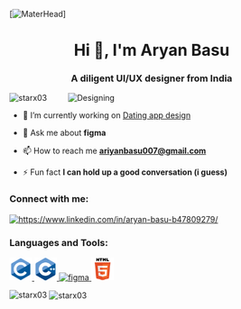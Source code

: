[![MaterHead](https://i.pinimg.com/originals/87/0a/2f/870a2f0a426751eac1fc9cefcd97be78.gif)]
<h1 align="center">Hi 👋, I'm Aryan Basu</h1>
<h3 align="center">A diligent UI/UX designer from India</h3>
<img align="right" alt="Designing" width="400" src="https://miro.medium.com/v2/resize:fit:1200/0*5oiuLeF3ZzHCLBCc.gif">

<p align="left"> <img src="https://komarev.com/ghpvc/?username=starx03&label=Profile%20views&color=0e75b6&style=flat" alt="starx03" /> </p>

- 🔭 I’m currently working on [Dating app design](https://www.figma.com/design/pHkzWUli6z3N9koomB7s9R/date-2?node-id=0-1&t=uiigwI7tE2XCYGGS-1)

- 💬 Ask me about **figma**

- 📫 How to reach me **ariyanbasu007@gmail.com**

- ⚡ Fun fact **I can hold up a good conversation (i guess)**

<h3 align="left">Connect with me:</h3>
<p align="left">
<a href="https://linkedin.com/in/https://www.linkedin.com/in/aryan-basu-b47809279/" target="blank"><img align="center" src="https://raw.githubusercontent.com/rahuldkjain/github-profile-readme-generator/master/src/images/icons/Social/linked-in-alt.svg" alt="https://www.linkedin.com/in/aryan-basu-b47809279/" height="30" width="40" /></a>
</p>

<h3 align="left">Languages and Tools:</h3>
<p align="left"> <a href="https://www.cprogramming.com/" target="_blank" rel="noreferrer"> <img src="https://raw.githubusercontent.com/devicons/devicon/master/icons/c/c-original.svg" alt="c" width="40" height="40"/> </a> <a href="https://www.w3schools.com/cpp/" target="_blank" rel="noreferrer"> <img src="https://raw.githubusercontent.com/devicons/devicon/master/icons/cplusplus/cplusplus-original.svg" alt="cplusplus" width="40" height="40"/> </a> <a href="https://www.figma.com/" target="_blank" rel="noreferrer"> <img src="https://www.vectorlogo.zone/logos/figma/figma-icon.svg" alt="figma" width="40" height="40"/> </a> <a href="https://www.w3.org/html/" target="_blank" rel="noreferrer"> <img src="https://raw.githubusercontent.com/devicons/devicon/master/icons/html5/html5-original-wordmark.svg" alt="html5" width="40" height="40"/> </a> </p>

<p><img align="left" src="https://github-readme-stats.vercel.app/api/top-langs?username=starx03&show_icons=true&locale=en&layout=compact" alt="starx03" /></p>

<p>&nbsp;<img align="center" src="https://github-readme-stats.vercel.app/api?username=starx03&show_icons=true&locale=en" alt="starx03" /></p>
